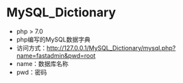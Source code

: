 # MySQL_Dictionary
* php > 7.0
* php编写的MySQL数据字典
* 访问方式：http://127.0.0.1/MySQL_Dictionary/mysql.php?name=fastadmin&pwd=root
* name：数据库名称
* pwd：密码